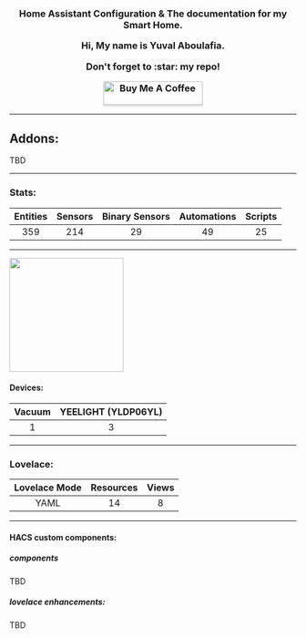 <h3 align="center">Home Assistant Configuration &amp; The documentation for my Smart Home.
<p align="center">Hi, My name is Yuval Aboulafia.</p>
<p align="center">Don't forget to :star: my repo!</p>

<a href="https://www.buymeacoffee.com/HMa8m26" target="_blank"><img src="https://www.buymeacoffee.com/assets/img/custom_images/orange_img.png" alt="Buy Me A Coffee" style="height: 41px !important;width: 174px !important;box-shadow: 0px 3px 2px 0px rgba(190, 190, 190, 0.5) !important;-webkit-box-shadow: 0px 3px 2px 0px rgba(190, 190, 190, 0.5) !important;" ></a>

<hr --- </hr>

## Addons:
TBD

<hr --- </hr>

### Stats:

| Entities | Sensors | Binary Sensors | Automations | Scripts |
|:--------:|:-------:|:--------------:|:-----------:|:-------:|
|359       |214      |29              |49           |25       |

<hr --- </hr>

<p>
<img src="https://github.com/yuvalabou/HomeAssistant-Config---WIP/blob/master/HA_pictures/Xiaomi_Logo.png" width="200"/>
<p/>

#### Devices:

| Vacuum | YEELIGHT (YLDP06YL) |
|:------:|:-------------------:|
|1       |3                    |

<hr --- </hr>

### Lovelace:

| Lovelace Mode | Resources | Views |
|:-------------:|:---------:|:-----:|
|YAML           |14         |8      |

<hr --- </hr>

#### HACS custom components:

##### components
TBD

##### lovelace enhancements:
TBD